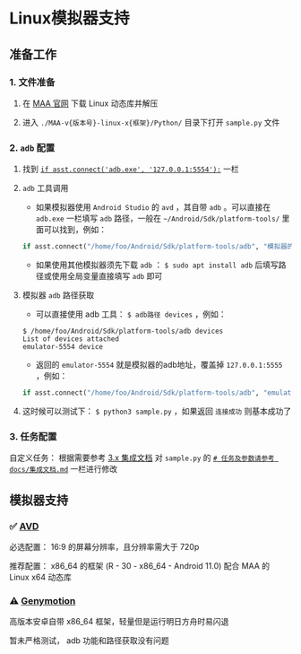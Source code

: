 # Linux模拟器支持

## 准备工作

### 1. 文件准备

1. 在 [MAA 官网](https://maa.plus/) 下载 Linux 动态库并解压

2. 进入 `./MAA-v{版本号}-linux-x{框架}/Python/` 目录下打开 `sample.py` 文件

### 2. `adb` 配置

1. 找到 [`if asst.connect('adb.exe', '127.0.0.1:5554'):`](https://github.com/MaaAssistantArknights/MaaAssistantArknights/blob/722f0ddd4765715199a5dc90ea1bec2940322344/src/Python/sample.py#L48) 一栏

2. `adb` 工具调用

   - 如果模拟器使用 `Android Studio` 的 `avd` ，其自带 `adb` 。可以直接在 `adb.exe` 一栏填写 `adb` 路径，一般在 `~/Android/Sdk/platform-tools/` 里面可以找到，例如：

    ```python
    if asst.connect("/home/foo/Android/Sdk/platform-tools/adb", "模拟器的 adb 地址"):
    ```

   - 如果使用其他模拟器须先下载 `adb` ： `$ sudo apt install adb` 后填写路径或使用全局变量直接填写 `adb` 即可

3. 模拟器 `adb` 路径获取

   - 可以直接使用 adb 工具： `$ adb路径 devices` ，例如：

    ```shell
    $ /home/foo/Android/Sdk/platform-tools/adb devices
    List of devices attached
    emulator-5554 device
    ```

   - 返回的 `emulator-5554` 就是模拟器的adb地址，覆盖掉 `127.0.0.1:5555` ，例如：

    ```python
    if asst.connect("/home/foo/Android/Sdk/platform-tools/adb", "emulator-5554"):
    ```

4. 这时候可以测试下： `$ python3 sample.py` ，如果返回 `连接成功` 则基本成功了

### 3. 任务配置

自定义任务： 根据需要参考 [3.x 集成文档](https://maa.plus/docs/3.1-%E9%9B%86%E6%88%90%E6%96%87%E6%A1%A3.html) 对 `sample.py` 的 [`# 任务及参数请参考 docs/集成文档.md`](https://github.com/MaaAssistantArknights/MaaAssistantArknights/blob/722f0ddd4765715199a5dc90ea1bec2940322344/src/Python/sample.py#L54) 一栏进行修改

## 模拟器支持

### ✅ [AVD](https://developer.android.com/studio/run/managing-avds)

必选配置： 16:9 的屏幕分辨率，且分辨率需大于 720p

推荐配置： x86_64 的框架 (R - 30 - x86_64 - Android 11.0) 配合 MAA 的 Linux x64 动态库

### ⚠️ [Genymotion](https://www.genymotion.com/)

高版本安卓自带 x86_64 框架，轻量但是运行明日方舟时易闪退

暂未严格测试， adb 功能和路径获取没有问题
